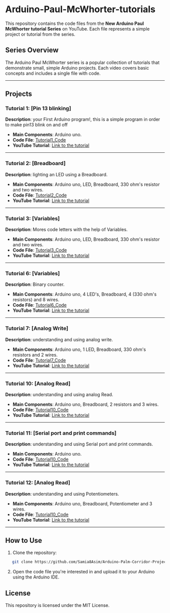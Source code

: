# Arduino-Paul-McWhorter-tutorials

This repository contains the code files from the **New Arduino Paul McWhorter tutorial Series** on YouTube. Each file represents a simple project or tutorial from the series.

## Series Overview
The Arduino Paul McWhorter series is a popular collection of tutorials that demonstrate small, simple Arduino projects. Each video covers basic concepts and includes a single file with code.

---

## Projects

### Tutorial 1: [Pin 13 blinking]
**Description**: your First Arduino program!, this is a simple program in order to make pin13 blink on and off
- **Main Components**: Arduino uno.
- **Code File**: [Tutorial1_Code](https://github.com/Samia8Asim/Arduino-Paul-McWhorter-tutorials/blob/main/Tutorial1_Code/Tutorial1_Code.ino)
- **YouTube Tutorial**: [Link to the tutorial](https://youtu.be/fJWR7dBuc18?si=60SnjQDBh12oIhjB)

---

### Tutorial 2: [Breadboard]
**Description**: lighting an LED using a Breadboard.
- **Main Components**: Arduino uno, LED, Breadboard, 330 ohm's resistor and two wires.
- **Code File**: [Tutorial2_Code](https://github.com/Samia8Asim/Arduino-Paul-McWhorter-tutorials/blob/main/Tutorial2_Code/Tutorial2_code.ino)
- **YouTube Tutorial**: [Link to the tutorial](https://youtu.be/CfdaJ4z4u4w?si=B7uzm9UZXnANyUuK)

--- 

### Tutorial 3: [Variables]
**Description**: Mores code letters with the help of Variables.
- **Main Components**: Arduino uno, LED, Breadboard, 330 ohm's resistor and two wires.
- **Code File**: [Tutorial3_Code](https://github.com/Samia8Asim/Arduino-Paul-McWhorter-tutorials/blob/main/Tutorial3_Code/Tutorial3_Code.ino)
- **YouTube Tutorial**: [Link to the tutorial](https://youtu.be/nPOKOi1jIK0?si=FOUp3pw7ALVcyf1w)

---

### Tutorial 6: [Variables]
**Description**: Binary counter.
- **Main Components**: Arduino uno, 4 LED's, Breadboard, 4 (330 ohm's resistors) and 8 wires.
- **Code File**: [Tutorial6_Code](https://github.com/Samia8Asim/Arduino-Paul-McWhorter-tutorials/blob/main/Tutorial6_Code/Tutorial6_Code.ino)
- **YouTube Tutorial**: [Link to the tutorial](https://youtu.be/Lg39qKrdySU?si=_2hnqOQNFaPN8Sk7)

---

### Tutorial 7: [Analog Write]
**Description**: understanding and using analog write.
- **Main Components**: Arduino uno, 1 LED, Breadboard, 330 ohm's resistors and 2 wires.
- **Code File**: [Tutorial7_Code](https://github.com/Samia8Asim/Arduino-Paul-McWhorter-tutorials/blob/main/Tutorial7_Code/Tutorial7_Code.ino)
- **YouTube Tutorial**: [Link to the tutorial](https://youtu.be/YfV-vYT3yfQ?si=nkqMYFONgxoYQSp3)

---

### Tutorial 10: [Analog Read]
**Description**: understanding and using analog Read.
- **Main Components**: Arduino uno, Breadboard, 2 resistors and 3 wires.
- **Code File**: [Tutorial10_Code](https://github.com/Samia8Asim/Arduino-Paul-McWhorter-tutorials/blob/main/Tutorial10_Code/Tutorial10_Code.ino)
- **YouTube Tutorial**: [Link to the tutorial](https://youtu.be/5TitZmA66bI?si=gY-n6iHHK3Ku2vrm)

---

### Tutorial 11: [Serial port and print commands]
**Description**: understanding and using Serial port and print commands.
- **Main Components**: Arduino uno.
- **Code File**: [Tutorial10_Code](https://github.com/Samia8Asim/Arduino-Paul-McWhorter-tutorials/blob/main/Tutorial11_Code/Tutorial11_Code.ino)
- **YouTube Tutorial**: [Link to the tutorial](https://youtu.be/b5kndEtAKl8?si=FVyy10RcM9kOJhcT)

---

### Tutorial 12: [Analog Read]
**Description**: understanding and using Potentiometers.
- **Main Components**: Arduino uno, Breadboard, Potentiometer and 3 wires.
- **Code File**: [Tutorial10_Code](https://github.com/Samia8Asim/Arduino-Paul-McWhorter-tutorials/blob/main/Tutorial12_Code/Tutorial12_Code.ino)
- **YouTube Tutorial**: [Link to the tutorial](https://youtu.be/PUte1cmJ44A?si=JkaBQmiW9Q2d8sZR)

---


## How to Use

1. Clone the repository:
```bash
   git clone https://github.com/Samia8Asim/Arduino-Palm-Corridor-Projects.git
```

2. Open the code file you're interested in and upload it to your Arduino using the Arduino IDE.

## License
This repository is licensed under the MIT License.